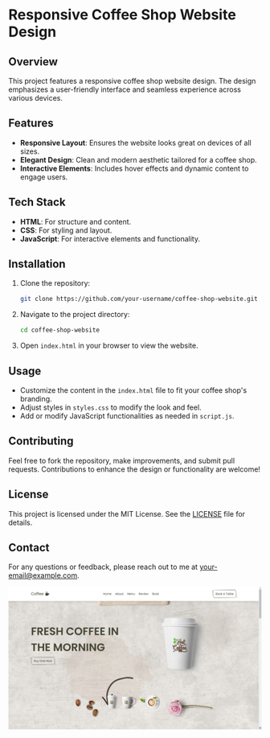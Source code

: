 # Responsive Coffee Shop Website Design

## Overview

This project features a responsive coffee shop website design. The design emphasizes a user-friendly interface and seamless experience across various devices.

## Features

- **Responsive Layout**: Ensures the website looks great on devices of all sizes.
- **Elegant Design**: Clean and modern aesthetic tailored for a coffee shop.
- **Interactive Elements**: Includes hover effects and dynamic content to engage users.


## Tech Stack

- **HTML**: For structure and content.
- **CSS**: For styling and layout.
- **JavaScript**: For interactive elements and functionality.

## Installation

1. Clone the repository:
    ```bash
    git clone https://github.com/your-username/coffee-shop-website.git
    ```

2. Navigate to the project directory:
    ```bash
    cd coffee-shop-website
    ```

3. Open `index.html` in your browser to view the website.

## Usage

- Customize the content in the `index.html` file to fit your coffee shop's branding.
- Adjust styles in `styles.css` to modify the look and feel.
- Add or modify JavaScript functionalities as needed in `script.js`.

## Contributing

Feel free to fork the repository, make improvements, and submit pull requests. Contributions to enhance the design or functionality are welcome!

## License

This project is licensed under the MIT License. See the [LICENSE](LICENSE) file for details.

## Contact

For any questions or feedback, please reach out to me at [your-email@example.com](mailto:your-email@example.com).


![preview img](/preview.png)
